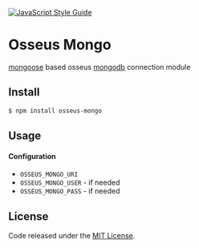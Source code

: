 [![JavaScript Style Guide](https://cdn.rawgit.com/standard/standard/master/badge.svg)](https://github.com/standard/standard)

# Osseus Mongo

[mongoose](http://mongoosejs.com/) based osseus [mongodb](https://www.mongodb.com/) connection module

## Install
```bash
$ npm install osseus-mongo
```

## Usage

#### Configuration

* `OSSEUS_MONGO_URI`
* `OSSEUS_MONGO_USER` - if needed
* `OSSEUS_MONGO_PASS` - if needed

## License
Code released under the [MIT License](https://github.com/colucom/osseus-mongo/blob/master/LICENSE).
